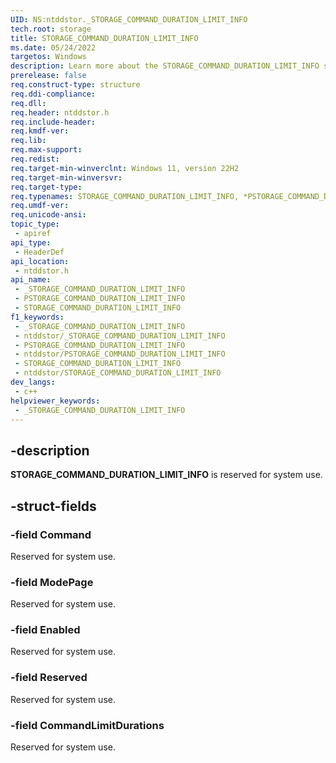 ```yaml
---
UID: NS:ntddstor._STORAGE_COMMAND_DURATION_LIMIT_INFO
tech.root: storage
title: STORAGE_COMMAND_DURATION_LIMIT_INFO
ms.date: 05/24/2022
targetos: Windows
description: Learn more about the STORAGE_COMMAND_DURATION_LIMIT_INFO structure.
prerelease: false
req.construct-type: structure
req.ddi-compliance: 
req.dll: 
req.header: ntddstor.h
req.include-header: 
req.kmdf-ver: 
req.lib: 
req.max-support: 
req.redist: 
req.target-min-winverclnt: Windows 11, version 22H2
req.target-min-winversvr: 
req.target-type: 
req.typenames: STORAGE_COMMAND_DURATION_LIMIT_INFO, *PSTORAGE_COMMAND_DURATION_LIMIT_INFO
req.umdf-ver: 
req.unicode-ansi: 
topic_type:
 - apiref
api_type:
 - HeaderDef
api_location:
 - ntddstor.h
api_name:
 - _STORAGE_COMMAND_DURATION_LIMIT_INFO
 - PSTORAGE_COMMAND_DURATION_LIMIT_INFO
 - STORAGE_COMMAND_DURATION_LIMIT_INFO
f1_keywords:
 - _STORAGE_COMMAND_DURATION_LIMIT_INFO
 - ntddstor/_STORAGE_COMMAND_DURATION_LIMIT_INFO
 - PSTORAGE_COMMAND_DURATION_LIMIT_INFO
 - ntddstor/PSTORAGE_COMMAND_DURATION_LIMIT_INFO
 - STORAGE_COMMAND_DURATION_LIMIT_INFO
 - ntddstor/STORAGE_COMMAND_DURATION_LIMIT_INFO
dev_langs:
 - c++
helpviewer_keywords:
 - _STORAGE_COMMAND_DURATION_LIMIT_INFO
---
```


## -description

**STORAGE_COMMAND_DURATION_LIMIT_INFO** is reserved for system use.

## -struct-fields

### -field Command

Reserved for system use.

### -field ModePage

Reserved for system use.

### -field Enabled

Reserved for system use.

### -field Reserved

Reserved for system use.

### -field CommandLimitDurations

Reserved for system use.
